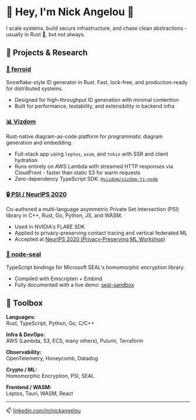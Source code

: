 # 👋 Hey, I'm Nick Angelou 🦀

I scale systems, build secure infrastructure, and chase clean abstractions -
usually in Rust 🦀, but not always.

## 🔬 Projects & Research

### [🧬 ferroid](https://github.com/s0l0ist/ferroid)

Snowflake-style ID generator in Rust. Fast, lock-free, and production-ready for
distributed systems.

- Designed for high-throughput ID generation with minimal contention
- Built for performance, testability, and extensibility in backend infra

### [📊 Vizdom](https://vizdom.dev)

Rust-native diagram-as-code platform for programmatic diagram generation and
embedding.

- Full-stack app using `leptos`, `axum`, and `tokio` with SSR and client
  hydration
- Runs entirely on AWS Lambda with streamed HTTP responses via CloudFront -
  faster than static S3 for warm requests
- Zero-dependency TypeScript SDK:
  [`@vizdom/vizdom-ts-node`](https://www.npmjs.com/package/@vizdom/vizdom-ts-node)

### [🔒 PSI / NeurIPS 2020](https://arxiv.org/abs/2011.09350)

Co-authored a multi-language asymmetric Private Set Intersection (PSI) library
in C++, Rust, Go, Python, JS, and WASM.

- Used in NVIDIA's FLARE SDK
- Applied to privacy-preserving contact tracing and vertical federated ML
- Accepted at [NeurIPS 2020 (Privacy-Preserving ML
  Workshop)](https://arxiv.org/abs/2011.09350)

### [🔐 node-seal](https://github.com/s0l0ist/node-seal)

TypeScript bindings for Microsoft SEAL's homomorphic encryption library.

- Compiled with Emscripten + Embind
- Fully documented with a live demo:
  [seal-sandbox](https://s0l0ist.github.io/seal-sandbox)

## 🧰 Toolbox

**Languages:**  
Rust, TypeScript, Python, Go, C/C++

**Infra & DevOps:**  
AWS (Lambda, S3, ECS, many others), Pulumi, Terraform

**Observability:**  
OpenTelemetry, Honeycomb, Datadog

**Crypto / ML:**  
Homomorphic Encryption, PSI, SEAL

**Frontend / WASM:**  
Leptos, Tauri, WASM, React

---

📫 [linkedin.com/in/nickangelou](https://linkedin.com/in/nickangelou)
